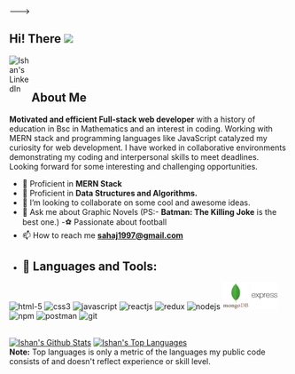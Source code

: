 <!-- - 👋 Hi, I’m @Ishansinghlamba
- 👀 I’m interested in solving problems through my tech knowledge.
- 🌱 I’m currently learning React Js.
<!---
Ishansinghlamba/Ishansinghlamba is a ✨ special ✨ repository because its `README.md` (this file) appears on your GitHub profile.
You can click the Preview link to take a look at your changes. -->
--->
## Hi! There <img src="https://media.giphy.com/media/hvRJCLFzcasrR4ia7z/giphy.gif" width="25px">

<a href="https://www.linkedin.com/in/ishan-singh-lamba-2913ba42/">
  <img align="left" alt="Ishan's LinkedIn" width="40px" src="https://raw.githubusercontent.com/peterthehan/peterthehan/master/assets/linkedin.svg" />
</a>
<!-- <a href="https://twitter.com/1994_TJAY">
  <img align="left" alt="Pulkit Tyagi | Twitter" width="40px" src="https://raw.githubusercontent.com/peterthehan/peterthehan/master/assets/twitter.svg" />
</a> -->

<br/>
<br/>


## About Me
<b>Motivated and efficient Full-stack web developer</b> with a history of education in Bsc in Mathematics and an interest in coding. Working with MERN stack and programming languages like JavaScript catalyzed my curiosity for web development. I have worked in collaborative environments demonstrating my coding and interpersonal skills to meet deadlines. Looking forward for some interesting and challenging opportunities.


- 🔭 Proficient in **MERN Stack**
- 🌱 Proficient in **Data Structures and Algorithms.**
- 👯 I’m looking to collaborate on some cool and awesome ideas.
- 💬 Ask me about Graphic Novels (PS:- **Batman: The Killing Joke** is the best one.)
-⚽️ Passionate about football
-  📫 How to reach me **sahaj1997@gmail.com**
-  ## 🚀 Languages and Tools:

<p align="left"> 
    <img src="https://img.icons8.com/color/48/000000/html-5.png" alt="html-5"/> 
    <img src="https://img.icons8.com/color/48/000000/css3.png" alt="css3"/>
    <img src="https://img.icons8.com/color/48/000000/javascript.png" alt="javascript"/>
    <img src="https://img.icons8.com/officel/80/000000/react.png" alt="reactjs"  width="48" height="48"/>
    <img src="https://img.icons8.com/color/48/000000/redux.png" alt="redux"/>
    <img src="https://img.icons8.com/color/48/000000/nodejs.png" alt="nodejs"/> 
    <img src="https://raw.githubusercontent.com/devicons/devicon/master/icons/mongodb/mongodb-original-wordmark.svg" alt="mongodb" width="48" height="48"/>
    <img src="https://raw.githubusercontent.com/devicons/devicon/master/icons/express/express-original-wordmark.svg" alt="express" width="48" height="48"/>
    <img src="https://img.icons8.com/color/48/000000/npm.png"  alt="npm"/>   
    <img src="https://www.vectorlogo.zone/logos/getpostman/getpostman-icon.svg" alt="postman" width="45" height="45" alt="postman"/>
    <img src="https://img.icons8.com/color/48/000000/git.png" alt="git"/>
    
</p>

<br/>
    <a href="https://github.com/Ishansinghlamba
/github-readme-stats"><img alt="Ishan's Github Stats" src="https://github-readme-stats.vercel.app/api?username=Ishansinghlamba&show_icons=true&count_private=true&theme=react&hide_border=true&bg_color=0D1117" /></a>
  <a href="https://github.com/Ishansinghlamba
/github-readme-stats"><img alt="Ishan's Top Languages" src="https://github-readme-stats.vercel.app/api/top-langs/?username=Ishansinghlamba&langs_count=8&count_private=true&layout=compact&theme=react&hide_border=true&bg_color=0D1117" /></a>
  <br/>
  <b>Note:</b> Top languages is only a metric of the languages my public code consists of and doesn't reflect experience or skill level.


<!-- - ⚡ Know More: <a href="https://pulkit-portfolio.vercel.app/">Pulkit's Portfolio</a> 
 -->
